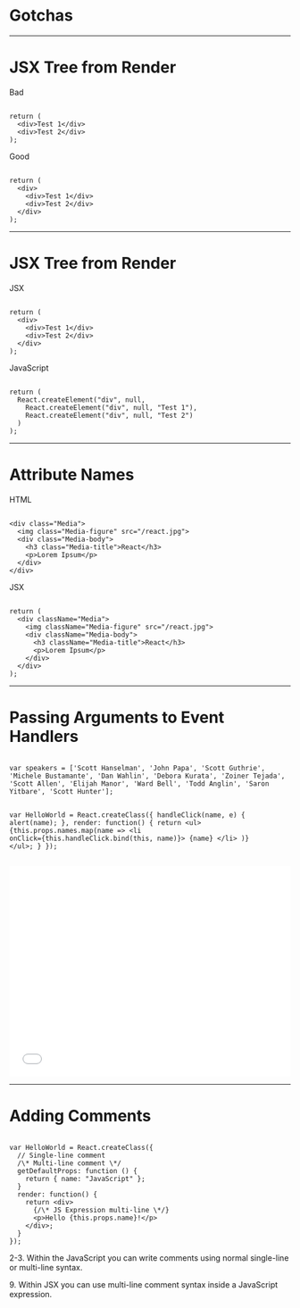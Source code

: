 <!--
{
  "className": "Slide--title"
}
-->

# Gotchas

---

# JSX Tree from Render

<div class="Split">
  <div class="Split-column">
    <p>Bad</p>
    <pre class="language-jsx language--clean"><code>
return (
  &lt;div&gt;Test 1&lt;/div&gt;
  &lt;div&gt;Test 2&lt;/div&gt;
);</code></pre>
  </div>
  <div class="Split-column">
    <p>Good</p>
    <pre class="language-jsx language--clean"><code>
return (
  &lt;div&gt;
    &lt;div>Test 1&lt;/div&gt;
    &lt;div>Test 2&lt;/div&gt;
  &lt;/div&gt;
);</code></pre>
  </div>
</div>

---

# JSX Tree from Render

<div class="Split">
  <div class="Split-column">
    <p>JSX</p>
    <pre class="language-jsx language--clean language--small"><code>
return (
  &lt;div&gt;
    &lt;div>Test 1&lt;/div&gt;
    &lt;div>Test 2&lt;/div&gt;
  &lt;/div&gt;
);</code></pre>
  </div>
  <div class="Split-column Split-column--75">
    <p>JavaScript</p>
    <pre class="language-javascript language--clean language--small"><code>
return (
  React.createElement("div", null,
    React.createElement("div", null, "Test 1"),
    React.createElement("div", null, "Test 2")
  )
);
</code></pre>
  </div>
</div>

---

# Attribute Names

<div class="Split">
  <div class="Split-column Split-column--45">
    <p>HTML</p>
    <pre class="language-markup language--clean language--small"><code>
&lt;div class="Media"&gt;
  &lt;img class="Media-figure" src="/react.jpg"&gt;
  &lt;div class="Media-body"&gt;
    &lt;h3 class="Media-title"&gt;React&lt;/h3&gt;
    &lt;p&gt;Lorem Ipsum&lt;/p&gt;
  &lt;/div&gt;
&lt;/div&gt;</code></pre>
  </div>
  <div class="Split-column Split-column--45">
    <p>JSX</p>
    <pre class="language-jsx language--clean language--small"><code>
return (
  &lt;div className="Media"&gt;
    &lt;img className="Media-figure" src="/react.jpg"&gt;
    &lt;div className="Media-body"&gt;
      &lt;h3 className="Media-title"&gt;React&lt;/h3&gt;
      &lt;p&gt;Lorem Ipsum&lt;/p&gt;
    &lt;/div&gt;
  &lt;/div&gt;
);
</code></pre>
  </div>
</div>

---

# Passing Arguments to Event Handlers

<div class="Split">
  <div class="Split-column Split-column--65">
    <pre class="language-jsx language--clean language--small"><code>
var speakers = ['Scott Hanselman', 'John Papa', 'Scott Guthrie', 'Michele Bustamante', 'Dan Wahlin', 'Debora Kurata', 'Zoiner Tejada', 'Scott Allen', 'Elijah Manor', 'Ward Bell', 'Todd Anglin', 'Saron Yitbare', 'Scott Hunter'];

var HelloWorld = React.createClass({
  handleClick(name, e) { alert(name); },
  render: function() {
    return &lt;ul&gt;
      {this.props.names.map(name =&gt;
        &lt;li onClick={this.handleClick.bind(this, name)}&gt;
          {name}
        &lt;/li&gt;
      )}
    &lt;/ul&gt;;
  }
});</code></pre>
  </div>
  <div class="Split-column Split-column--25">
    <iframe height='377' scrolling='no' src='//codepen.io/elijahmanor/embed/doXLQd/?height=377&theme-id=0&default-tab=result' data-online='//codepen.io/elijahmanor/embed/doXLQd/?height=377&theme-id=0&default-tab=result' data-offline='./pens/codepen_doXLQd/index.html' frameborder='no' allowtransparency='true' allowfullscreen='true' style='width: 100%;'>See the Pen <a href='http://codepen.io/elijahmanor/pen/doXLQd/'>doXLQd</a> by Elijah Manor (<a href='http://codepen.io/elijahmanor'>@elijahmanor</a>) on <a href='http://codepen.io'>CodePen</a>.
    </iframe>
  </div>
</div>

---

# Adding Comments

<div class="Split">
  <div class="Split-column">
    <pre data-line="2-3,9" class="language-jsx language--clean language--small"><code>
var HelloWorld = React.createClass({
  // Single-line comment
  /\* Multi-line comment \*/
  getDefaultProps: function () {
    return { name: "JavaScript" };
  }
  render: function() {
    return &lt;div&gt;
      {/\* JS Expression multi-line \*/}
      &lt;p&gt;Hello {this.props.name}!&lt;/p&gt;
    &lt;/div&gt;;
  }
});</code></pre>
  </div>
  <div class="Split-column">
    <p>2-3. Within the JavaScript you can write comments using normal single-line or multi-line syntax.</p>
    <p>9. Within JSX you can use multi-line comment syntax inside a JavaScript expression.</p>
  </div>
</div>
